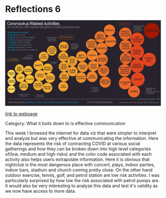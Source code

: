 Reflections 6
===

![Risky activities during COVID-19](/images/covid_risky_activities.png)

[link to webpage](https://informationisbeautiful.net/visualizations/covid-19-coronavirus-infographic-datapack/#activities)

Category: What it boils down to is effective communication

This week I browsed the internet for data viz that were simpler to interpret and analyze but was very effective at communicating the information. Here the data represents the risk of contracting COVID at various social gatherings and how they can be broken down into high level categories of(low, medium and high risks) and the color code associated with each activity also helps users extrapolate information. Here it is obvious that nightclub is the most dangerous place with concert, plays, indoor parties, indoor bars, stadium and church coming pretty close. On the other hand outdoor exercise, tennis, golf, and petrol station are low risk activities. I was particularly surprised by how low the risk associated with petrol pumps are. It would also be very interesting to analyze this data and test it's validity as we now have access to more data.    
